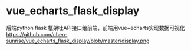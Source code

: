 # vue_echarts_flask_display

后端python flask 框架吐API接口给前端，前端用vue+echarts实现数据可视化
https://github.com/chen-sunrise/vue_echarts_flask_display/blob/master/display.png
